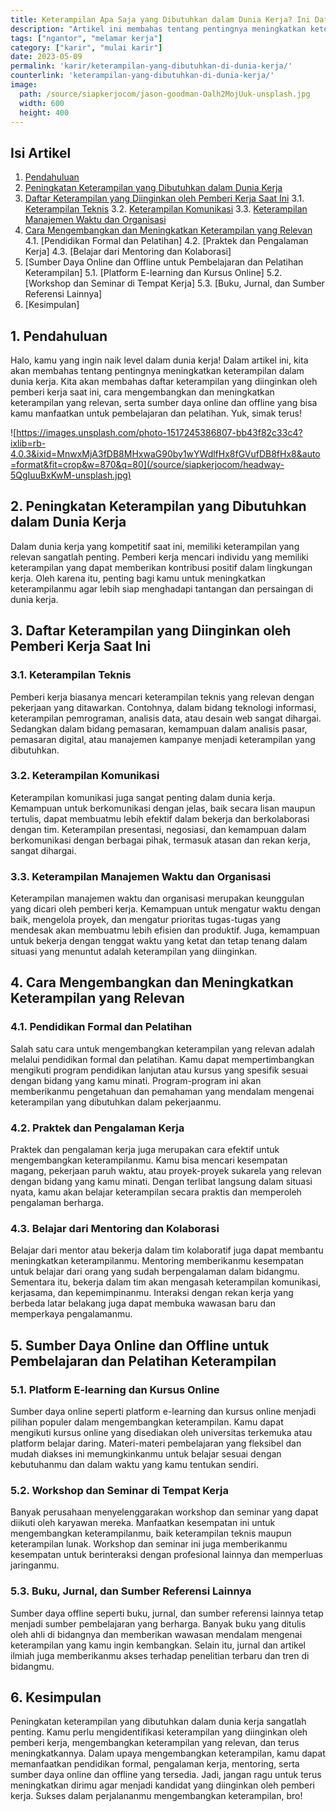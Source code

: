 ```yaml
---
title: Keterampilan Apa Saja yang Dibutuhkan dalam Dunia Kerja? Ini Daftar dan Tips Cara Mengembangkannya!
description: "Artikel ini membahas tentang pentingnya meningkatkan keterampilan dalam dunia kerja. Kamu akan menemukan daftar keterampilan yang diinginkan oleh pemberi kerja saat ini, tips untuk mengembangkan dan meningkatkan keterampilan yang relevan, serta sumber daya pembelajaran online dan offline yang dapat kamu manfaatkan."
tags: ["ngantor", "melamar kerja"]
category: ["karir", "mulai karir"]
date: 2023-05-09
permalink: 'karir/keterampilan-yang-dibutuhkan-di-dunia-kerja/'
counterlink: 'keterampilan-yang-dibutuhkan-di-dunia-kerja/'
image:
  path: /source/siapkerjocom/jason-goodman-Oalh2MojUuk-unsplash.jpg
  width: 600
  height: 400
---
```


## Isi Artikel

1. [Pendahuluan](#1-pendahuluan)
2. [Peningkatan Keterampilan yang Dibutuhkan dalam Dunia Kerja](#2-Peningkatan-Keterampilan-yang-Dibutuhkan-dalam-Dunia-Kerja)
3. [Daftar Keterampilan yang Diinginkan oleh Pemberi Kerja Saat Ini](#3-Daftar-Keterampilan-yang-Diinginkan-oleh-Pemberi-Kerja-Saat-Ini)
    3.1. [Keterampilan Teknis](#3-1-Keterampilan-Teknis)
    3.2. [Keterampilan Komunikasi](#3-2-Keterampilan-Komunikasi)
    3.3. [Keterampilan Manajemen Waktu dan Organisasi](#3-3-Keterampilan-Manajemen-Waktu-dan-Organisasi)
4. [Cara Mengembangkan dan Meningkatkan Keterampilan yang Relevan](#4-Cara-Mengembangkan-dan-Meningkatkan-Keterampilan-yang-Relevan)
    4.1. [Pendidikan Formal dan Pelatihan]
    4.2. [Praktek dan Pengalaman Kerja]
    4.3. [Belajar dari Mentoring dan Kolaborasi]
5. [Sumber Daya Online dan Offline untuk Pembelajaran dan Pelatihan Keterampilan]
    5.1. [Platform E-learning dan Kursus Online]
    5.2. [Workshop dan Seminar di Tempat Kerja]
    5.3. [Buku, Jurnal, dan Sumber Referensi Lainnya]
6. [Kesimpulan]

## 1. Pendahuluan

Halo, kamu yang ingin naik level dalam dunia kerja! Dalam artikel ini, kita akan membahas tentang pentingnya meningkatkan keterampilan dalam dunia kerja. Kita akan membahas daftar keterampilan yang diinginkan oleh pemberi kerja saat ini, cara mengembangkan dan meningkatkan keterampilan yang relevan, serta sumber daya online dan offline yang bisa kamu manfaatkan untuk pembelajaran dan pelatihan. Yuk, simak terus!

![https://images.unsplash.com/photo-1517245386807-bb43f82c33c4?ixlib=rb-4.0.3&ixid=MnwxMjA3fDB8MHxwaG90by1wYWdlfHx8fGVufDB8fHx8&auto=format&fit=crop&w=870&q=80](/source/siapkerjocom/headway-5QgIuuBxKwM-unsplash.jpg)

## 2. Peningkatan Keterampilan yang Dibutuhkan dalam Dunia Kerja

Dalam dunia kerja yang kompetitif saat ini, memiliki keterampilan yang relevan sangatlah penting. Pemberi kerja mencari individu yang memiliki keterampilan yang dapat memberikan kontribusi positif dalam lingkungan kerja. Oleh karena itu, penting bagi kamu untuk meningkatkan keterampilanmu agar lebih siap menghadapi tantangan dan persaingan di dunia kerja.

## 3. Daftar Keterampilan yang Diinginkan oleh Pemberi Kerja Saat Ini

### 3.1. Keterampilan Teknis

Pemberi kerja biasanya mencari keterampilan teknis yang relevan dengan pekerjaan yang ditawarkan. Contohnya, dalam bidang teknologi informasi, keterampilan pemrograman, analisis data, atau desain web sangat dihargai. Sedangkan dalam bidang pemasaran, kemampuan dalam analisis pasar, pemasaran digital, atau manajemen kampanye menjadi keterampilan yang dibutuhkan.

### 3.2. Keterampilan Komunikasi

Keterampilan komunikasi juga sangat penting dalam dunia kerja. Kemampuan untuk berkomunikasi dengan jelas, baik secara lisan maupun tertulis, dapat membuatmu lebih efektif dalam bekerja dan berkolaborasi dengan tim. Keterampilan presentasi, negosiasi, dan kemampuan dalam berkomunikasi dengan berbagai pihak, termasuk atasan dan rekan kerja, sangat dihargai.

### 3.3. Keterampilan Manajemen Waktu dan Organisasi

Keterampilan manajemen waktu dan organisasi merupakan keunggulan yang dicari oleh pemberi kerja. Kemampuan untuk mengatur waktu dengan baik, mengelola proyek, dan mengatur prioritas tugas-tugas yang mendesak akan membuatmu lebih efisien dan produktif. Juga, kemampuan untuk bekerja dengan tenggat waktu yang ketat dan tetap tenang dalam situasi yang menuntut adalah keterampilan yang diinginkan.

## 4. Cara Mengembangkan dan Meningkatkan Keterampilan yang Relevan

### 4.1. Pendidikan Formal dan Pelatihan

Salah satu cara untuk mengembangkan keterampilan yang relevan adalah melalui pendidikan formal dan pelatihan. Kamu dapat mempertimbangkan mengikuti program pendidikan lanjutan atau kursus yang spesifik sesuai dengan bidang yang kamu minati. Program-program ini akan memberikanmu pengetahuan dan pemahaman yang mendalam mengenai keterampilan yang dibutuhkan dalam pekerjaanmu.

### 4.2. Praktek dan Pengalaman Kerja

Praktek dan pengalaman kerja juga merupakan cara efektif untuk mengembangkan keterampilanmu. Kamu bisa mencari kesempatan magang, pekerjaan paruh waktu, atau proyek-proyek sukarela yang relevan dengan bidang yang kamu minati. Dengan terlibat langsung dalam situasi nyata, kamu akan belajar keterampilan secara praktis dan memperoleh pengalaman berharga.

### 4.3. Belajar dari Mentoring dan Kolaborasi

Belajar dari mentor atau bekerja dalam tim kolaboratif juga dapat membantu meningkatkan keterampilanmu. Mentoring memberikanmu kesempatan untuk belajar dari orang yang sudah berpengalaman dalam bidangmu. Sementara itu, bekerja dalam tim akan mengasah keterampilan komunikasi, kerjasama, dan kepemimpinanmu. Interaksi dengan rekan kerja yang berbeda latar belakang juga dapat membuka wawasan baru dan memperkaya pengalamanmu.

## 5. Sumber Daya Online dan Offline untuk Pembelajaran dan Pelatihan Keterampilan

### 5.1. Platform E-learning dan Kursus Online

Sumber daya online seperti platform e-learning dan kursus online menjadi pilihan populer dalam mengembangkan keterampilan. Kamu dapat mengikuti kursus online yang disediakan oleh universitas terkemuka atau platform belajar daring. Materi-materi pembelajaran yang fleksibel dan mudah diakses ini memungkinkanmu untuk belajar sesuai dengan kebutuhanmu dan dalam waktu yang kamu tentukan sendiri.

### 5.2. Workshop dan Seminar di Tempat Kerja

Banyak perusahaan menyelenggarakan workshop dan seminar yang dapat diikuti oleh karyawan mereka. Manfaatkan kesempatan ini untuk mengembangkan keterampilanmu, baik keterampilan teknis maupun keterampilan lunak. Workshop dan seminar ini juga memberikanmu kesempatan untuk berinteraksi dengan profesional lainnya dan memperluas jaringanmu.

### 5.3. Buku, Jurnal, dan Sumber Referensi Lainnya

Sumber daya offline seperti buku, jurnal, dan sumber referensi lainnya tetap menjadi sumber pembelajaran yang berharga. Banyak buku yang ditulis oleh ahli di bidangnya dan memberikan wawasan mendalam mengenai keterampilan yang kamu ingin kembangkan. Selain itu, jurnal dan artikel ilmiah juga memberikanmu akses terhadap penelitian terbaru dan tren di bidangmu.

## 6. Kesimpulan

Peningkatan keterampilan yang dibutuhkan dalam dunia kerja sangatlah penting. Kamu perlu mengidentifikasi keterampilan yang diinginkan oleh pemberi kerja, mengembangkan keterampilan yang relevan, dan terus meningkatkannya. Dalam upaya mengembangkan keterampilan, kamu dapat memanfaatkan pendidikan formal, pengalaman kerja, mentoring, serta sumber daya online dan offline yang tersedia. Jadi, jangan ragu untuk terus meningkatkan dirimu agar menjadi kandidat yang diinginkan oleh pemberi kerja. Sukses dalam perjalananmu mengembangkan keterampilan, bro!
